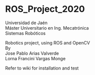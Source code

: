 # ROS_Project_2020 

Universidad de Jaén   
Máster Universitario en Ing. Mecatrónica  
Sistemas Robóticos  

Robotics project, using ROS and OpenCV  
By  
	Jose Pablo Arias Valverde   
	Lorna Francini Vargas Monge  
	
Refer to wiki for installation and test
